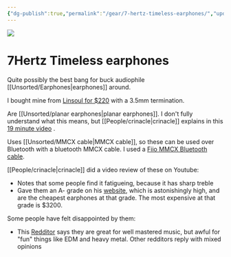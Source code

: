 ```yaml
---
{"dg-publish":true,"permalink":"/gear/7-hertz-timeless-earphones/","updated":"2025-07-29T12:28:45.652-07:00"}
---
```



![](https://cdn.shopify.com/s/files/1/0040/7201/3924/products/7HZTimeless-3_1024x1024.jpg?v=1635258374)

# 7Hertz Timeless earphones

Quite possibly the best bang for buck audiophile [[Unsorted/Earphones\|earphones]] around.

I bought mine from [Linsoul for $220](https://www.linsoul.com/collections/all-archived/products/7hz-timeless) with a 3.5mm termination.

Are [[Unsorted/planar earphones\|planar earphones]]. I don't fully understand what this means, but [[People/crinacle\|crinacle]] explains in this [19 minute video](https://youtu.be/tuTOq9hJp94) .

Uses [[Unsorted/MMCX cable\|MMCX cable]], so these can be used over Bluetooth with a bluetooth MMCX cable. I used a [Fiio MMCX Bluetooth cable](https://www.amazon.com/FiiO-Bluetooth-Lightweight-Headphone-Replacement/dp/B07D8J8CJ9).

[[People/crinacle\|crinacle]] did a video review of these on Youtube:
- Notes that some people find it fatigueing, because it has sharp treble
- Gave them an A- grade on his [website](https://crinacle.com/rankings/iems/), which is astonishingly high, and are the cheapest earphones at that grade. The most expensive at that grade is $3200.

Some people have felt disappointed by them:
- This [Redditor](https://www.reddit.com/r/headphones/comments/yqox4q/7hz_timeless_what_a_weird_pair_of_iems_brief/) says they are great for well mastered music, but awful for "fun" things like EDM and heavy metal. Other redditors reply with mixed opinions